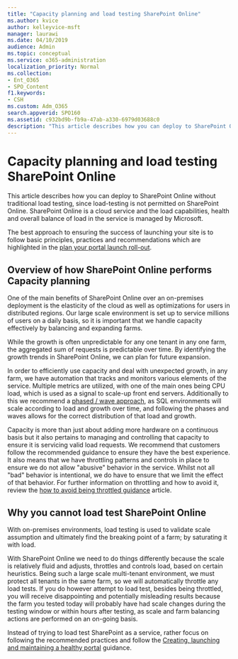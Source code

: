 ```yaml
---
title: "Capacity planning and load testing SharePoint Online"
ms.author: kvice
author: kelleyvice-msft
manager: laurawi
ms.date: 04/10/2019
audience: Admin
ms.topic: conceptual
ms.service: o365-administration
localization_priority: Normal
ms.collection: 
- Ent_O365
- SPO_Content
f1.keywords:
- CSH
ms.custom: Adm_O365
search.appverid: SPO160
ms.assetid: c932bd9b-fb9a-47ab-a330-6979d03688c0
description: "This article describes how you can deploy to SharePoint Online without performing traditional load testing since it is not permitted."
---
```


# Capacity planning and load testing SharePoint Online
This article describes how you can deploy to SharePoint Online without traditional load testing, since load-testing is not permitted on SharePoint Online. SharePoint Online is a cloud service and the load capabilities, health and overall balance of load in the service is managed by Microsoft.
  
The best approach to ensuring the success of launching your site is to follow basic principles, practices and recommendations which are highlighted in the [plan your portal launch roll-out](https://docs.microsoft.com/office365/enterprise/planportallaunchroll-out).

## Overview of how SharePoint Online performs Capacity planning 
One of the main benefits of SharePoint Online over an on-premises deployment is the elasticity of the cloud as well as optimizations for users in distributed regions. Our large scale environment is set up to service millions of users on a daily basis, so it is important that we handle capacity effectively by balancing and expanding farms.
  
While the growth is often unpredictable for any one tenant in any one farm, the aggregated sum of requests is predictable over time. By identifying the growth trends in SharePoint Online, we can plan for future expansion.
  
In order to efficiently use capacity and deal with unexpected growth, in any farm, we have automation that tracks and monitors various elements of the service. Multiple metrics are utilized, with one of the main ones being CPU load, which is used as a signal to scale-up front end servers. Additionally to this we recommend a [phased / wave approach](https://docs.microsoft.com/office365/enterprise/planportallaunchroll-out), as SQL environments will scale according to load and growth over time, and following the phases and waves allows for the correct distribution of that load and growth. 

Capacity is more than just about adding more hardware on a continuous basis but it also pertains to managing and controlling that capacity to ensure it is servicing valid load requests. We recommend that customers follow the recommended guidance to ensure they have the best experience. It also means that we have throttling patterns and controls in place to ensure we do not allow "abusive" behavior in the service. Whilst not all "bad" behavior is intentional, we do have to ensure that we limit the effect of that behavior. For further information on throttling and how to avoid it, review the [how to avoid being throttled guidance](https://docs.microsoft.com/sharepoint/dev/general-development/how-to-avoid-getting-throttled-or-blocked-in-sharepoint-online) article.

## Why you cannot load test SharePoint Online
With on-premises environments, load testing is used to validate scale assumption and ultimately find the breaking point of a farm; by saturating it with load. 

With SharePoint Online we need to do things differently because the scale is relatively fluid and adjusts, throttles and controls load, based on certain heuristics. Being such a large scale multi-tenant environment, we must protect all tenants in the same farm, so we will automatically throttle any load tests. 
If you do however attempt to load test, besides being throttled, you will receive disappointing and potentially misleading results because the farm you tested today will probably have had scale changes during the testing window or within hours after testing, as scale and farm balancing actions are performed on an on-going basis.

Instead of trying to load test SharePoint as a service, rather focus on following the recommended practices and follow the [Creating, launching and maintaining a healthy portal](https://go.microsoft.com/fwlink/?linkid=2105838) guidance.
